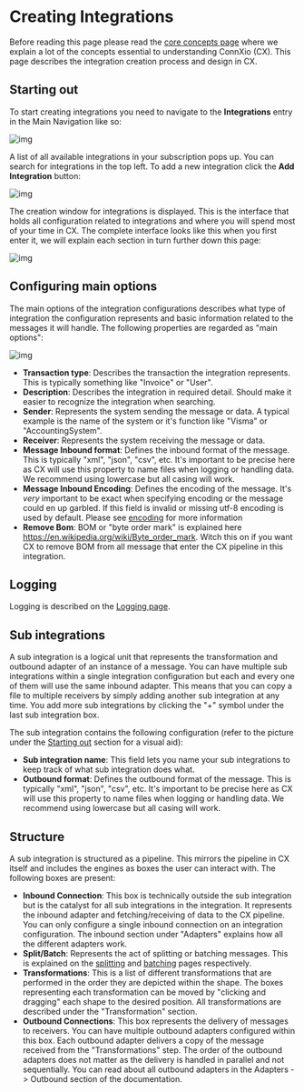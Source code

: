 # Creating Integrations

Before reading this page please read the [core concepts page](/Core%20Concepts.md) where we explain a lot of the concepts essential to understanding ConnXio (CX). This page describes the integration creation process and design in CX.

## Starting out

To start creating integrations you need to navigate to the **Integrations** entry in the Main Navigation like so:

![img](https://cmhpictsa.blob.core.windows.net/pictures/Main%20menu%20integrations.png?sv=2020-08-04&st=2021-11-22T11%3A47%3A28Z&se=2040-11-23T11%3A47%3A00Z&sr=b&sp=r&sig=NkET%2FNnvgfdmAqdiOANvzYtvMFfhUe1zro05lotxXs4%3D)

A list of all available integrations in your subscription pops up. You can search for integrations in the top left. To add a new integration click the **Add Integration** button:

![img](https://cmhpictsa.blob.core.windows.net/pictures/Integration%20list%20add%20new.png?sv=2020-08-04&st=2021-11-22T11%3A51%3A17Z&se=2040-11-23T11%3A51%3A00Z&sr=b&sp=r&sig=g8HvLY7odjlBj5uutoMUboHO8%2F%2F2IcZuPloK2P9KadM%3D)

The creation window for integrations is displayed. This is the interface that holds all configuration related to integrations and where you will spend most of your time in CX. The complete interface looks like this when you first enter it, we will explain each section in turn further down this page:

![img](https://cmhpictsa.blob.core.windows.net/pictures/Integrations%20new%20empty%20page.png?sv=2020-08-04&st=2021-11-22T11%3A54%3A36Z&se=2040-11-23T11%3A54%3A00Z&sr=b&sp=r&sig=evjRTSMz52m66jrjBWoOxJGbWTr%2Bvq%2BSM318xEA4O4U%3D)

## Configuring main options

The main options of the integration configurations describes what type of integration the configuration represents and basic information related to the messages it will handle. The following properties are regarded as "main options":

![img](https://cmhpictsa.blob.core.windows.net/pictures/Integrations%20main%20options.png?sv=2020-08-04&st=2021-11-22T11%3A59%3A17Z&se=2040-11-23T11%3A59%3A00Z&sr=b&sp=r&sig=0xowERKJRrZCrSkXuAi%2BxPsb7S653q351mXNoBEjeVY%3D)

- **Transaction type**: Describes the transaction the integration represents. This is typically something like "Invoice" or "User".
- **Description**: Describes the integration in required detail. Should make it easier to recognize the integration when searching.
- **Sender**: Represents the system sending the message or data. A typical example is the name of the system or it's function like "Visma" or "AccountingSystem".
- **Receiver**: Represents the system receiving the message or data.
- **Message Inbound format**: Defines the inbound format of the message. This is typically "xml", "json", "csv", etc. It's important to be precise here as CX will use this property to name files when logging or handling data. We recommend using lowercase but all casing will work.
- **Message Inbound Encoding**: Defines the encoding of the message. It's *very* important to be exact when specifying encoding or the message could en up garbled. If this field is invalid or missing utf-8 encoding is used by default. Please see [encoding](/Encoding.md) for more information
- **Remove Bom**: BOM or "byte order mark" is explained here <https://en.wikipedia.org/wiki/Byte_order_mark>. Witch this on if you want CX to remove BOM from all message that enter the CX pipeline in this integration.

## Logging

Logging is described on the [Logging page](/Logging.md).

## Sub integrations

A sub integration is a logical unit that represents the transformation and outbound adapter of an instance of a message. You can have multiple sub integrations within a single integration configuration but each and every one of them will use the same inbound adapter. This means that you can copy a file to multiple receivers by simply adding another sub integration at any time. You add more sub integrations by clicking the "+" symbol under the last sub integration box.

The sub integration contains the following configuration (refer to the picture under the [Starting out](#starting-out) section for a visual aid):

- **Sub integration name**: This field lets you name your sub integrations to keep track of what sub integration does what.
- **Outbound format**: Defines the outbound format of the message. This is typically "xml", "json", "csv", etc. It's important to be precise here as CX will use this property to name files when logging or handling data. We recommend using lowercase but all casing will work.

## Structure

A sub integration is structured as a pipeline. This mirrors the pipeline in CX itself and includes the engines as boxes the user can interact with. The following boxes are present:

- **Inbound Connection**: This box is technically outside the sub integration but is the catalyst for all sub integrations in the integration. It represents the inbound adapter and fetching/receiving of data to the CX pipeline. You can only configure a single inbound connection on an integration configuration. The inbound section under "Adapters" explains how all the different adapters work.
- **Split/Batch**: Represents the act of splitting or batching messages. This is explained on the [splitting](/Transformation/Splitting.md) and [batching](/Transformation/Batching.md) pages respectively.
- **Transformations**: This is a list of different transformations that are performed in the order they are depicted within the shape. The boxes representing each transformation can be moved by "clicking and dragging" each shape to the desired position. All transformations are described under the "Transformation" section.
- **Outbound Connections**: This box represents the delivery of messages to receivers. You can have multiple outbound adapters configured within this box. Each outbound adapter delivers a copy of the message received from the "Transformations" step. The order of the outbound adapters does not matter as the delivery is handled in parallel and not sequentially. You can read about all outbound adapters in the Adapters -> Outbound section of the documentation.
